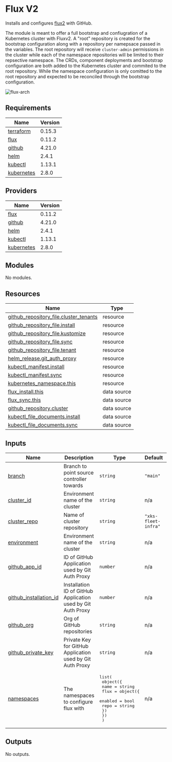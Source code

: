 # Flux V2

Installs and configures [flux2](https://github.com/fluxcd/flux2) with GitHub.

The module is meant to offer a full bootstrap and confiugration of a Kubernetes cluster
with Fluxv2. A "root" repository is created for the bootstrap configuration along with a
repository per namepsace passed in the variables. The root repository will receive `cluster-admin`
permissions in the cluster while each of the namespace repositories will be limited to their
repsective namespace. The CRDs, component deployments and bootstrap configuration are both
added to the Kubernetes cluster and commited to the root repository. While the namespace
configuration is only comitted to the root repository and expected to be reconciled through
the bootstrap configuration.

![flux-arch](../../../assets/fluxcd-v2.jpg)

## Requirements

| Name | Version |
|------|---------|
| <a name="requirement_terraform"></a> [terraform](#requirement\_terraform) | 0.15.3 |
| <a name="requirement_flux"></a> [flux](#requirement\_flux) | 0.11.2 |
| <a name="requirement_github"></a> [github](#requirement\_github) | 4.21.0 |
| <a name="requirement_helm"></a> [helm](#requirement\_helm) | 2.4.1 |
| <a name="requirement_kubectl"></a> [kubectl](#requirement\_kubectl) | 1.13.1 |
| <a name="requirement_kubernetes"></a> [kubernetes](#requirement\_kubernetes) | 2.8.0 |

## Providers

| Name | Version |
|------|---------|
| <a name="provider_flux"></a> [flux](#provider\_flux) | 0.11.2 |
| <a name="provider_github"></a> [github](#provider\_github) | 4.21.0 |
| <a name="provider_helm"></a> [helm](#provider\_helm) | 2.4.1 |
| <a name="provider_kubectl"></a> [kubectl](#provider\_kubectl) | 1.13.1 |
| <a name="provider_kubernetes"></a> [kubernetes](#provider\_kubernetes) | 2.8.0 |

## Modules

No modules.

## Resources

| Name | Type |
|------|------|
| [github_repository_file.cluster_tenants](https://registry.terraform.io/providers/integrations/github/4.21.0/docs/resources/repository_file) | resource |
| [github_repository_file.install](https://registry.terraform.io/providers/integrations/github/4.21.0/docs/resources/repository_file) | resource |
| [github_repository_file.kustomize](https://registry.terraform.io/providers/integrations/github/4.21.0/docs/resources/repository_file) | resource |
| [github_repository_file.sync](https://registry.terraform.io/providers/integrations/github/4.21.0/docs/resources/repository_file) | resource |
| [github_repository_file.tenant](https://registry.terraform.io/providers/integrations/github/4.21.0/docs/resources/repository_file) | resource |
| [helm_release.git_auth_proxy](https://registry.terraform.io/providers/hashicorp/helm/2.4.1/docs/resources/release) | resource |
| [kubectl_manifest.install](https://registry.terraform.io/providers/gavinbunney/kubectl/1.13.1/docs/resources/manifest) | resource |
| [kubectl_manifest.sync](https://registry.terraform.io/providers/gavinbunney/kubectl/1.13.1/docs/resources/manifest) | resource |
| [kubernetes_namespace.this](https://registry.terraform.io/providers/hashicorp/kubernetes/2.8.0/docs/resources/namespace) | resource |
| [flux_install.this](https://registry.terraform.io/providers/fluxcd/flux/0.11.2/docs/data-sources/install) | data source |
| [flux_sync.this](https://registry.terraform.io/providers/fluxcd/flux/0.11.2/docs/data-sources/sync) | data source |
| [github_repository.cluster](https://registry.terraform.io/providers/integrations/github/4.21.0/docs/data-sources/repository) | data source |
| [kubectl_file_documents.install](https://registry.terraform.io/providers/gavinbunney/kubectl/1.13.1/docs/data-sources/file_documents) | data source |
| [kubectl_file_documents.sync](https://registry.terraform.io/providers/gavinbunney/kubectl/1.13.1/docs/data-sources/file_documents) | data source |

## Inputs

| Name | Description | Type | Default | Required |
|------|-------------|------|---------|:--------:|
| <a name="input_branch"></a> [branch](#input\_branch) | Branch to point source controller towards | `string` | `"main"` | no |
| <a name="input_cluster_id"></a> [cluster\_id](#input\_cluster\_id) | Environment name of the cluster | `string` | n/a | yes |
| <a name="input_cluster_repo"></a> [cluster\_repo](#input\_cluster\_repo) | Name of cluster repository | `string` | `"xks-fleet-infra"` | no |
| <a name="input_environment"></a> [environment](#input\_environment) | Environment name of the cluster | `string` | n/a | yes |
| <a name="input_github_app_id"></a> [github\_app\_id](#input\_github\_app\_id) | ID of GitHub Application used by Git Auth Proxy | `number` | n/a | yes |
| <a name="input_github_installation_id"></a> [github\_installation\_id](#input\_github\_installation\_id) | Installation ID of GitHub Application used by Git Auth Proxy | `number` | n/a | yes |
| <a name="input_github_org"></a> [github\_org](#input\_github\_org) | Org of GitHub repositories | `string` | n/a | yes |
| <a name="input_github_private_key"></a> [github\_private\_key](#input\_github\_private\_key) | Private Key for GitHub Application used by Git Auth Proxy | `string` | n/a | yes |
| <a name="input_namespaces"></a> [namespaces](#input\_namespaces) | The namespaces to configure flux with | <pre>list(<br>    object({<br>      name = string<br>      flux = object({<br>        enabled = bool<br>        repo    = string<br>      })<br>    })<br>  )</pre> | n/a | yes |

## Outputs

No outputs.
